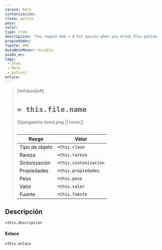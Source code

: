 ```yaml
---
rareza: Raro
sintonizacion: 
clase: potion
peso: 
valor: 
tipo: Item
descripcion: "You regain 8d4 + 8 hit points when you drink this potion. The potion&#x27;s red liquid glimmers when agitated."
propiedades: 
fuente: DMG
AutoNoteMover: disable
usado_en:  
tags: 
 - Item
 - Raro
 - potion]
enlace: 
---
```


> [!infobox|left]
>  # `= this.file.name`
> ![[pergamino items.png || cover]]
> ######   
> |Rasgo | Valor |
> | --- | --- |
> | Tipo de objeto| `=this.clase`|
>  | Rareza| `=this.rareza`|
> | Sintonización | `=this.sintonizacion` |
> | Propiedades | `=this.propiedades` |
>  | Peso | `=this.peso` |
> | Valor | `=this.valor` |
> | Fuente | `=this.fuente` |


## Descripción
`=this.descripcion`

#### Enlace
`=this.enlace`